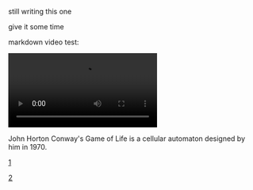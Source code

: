 still writing this one



give it some time


markdown video test:


![display showing animated cell automaton](assets/display.webm)

John Horton Conway's Game of Life is a cellular automaton designed by him in 1970. 

[1](/#2022-10-04_Qlock:_A_MAX7219_LED_Desk_Clock)

[2](/#2024-05-14_Makeshift_Touch_Sensitive_LED_Matrices)